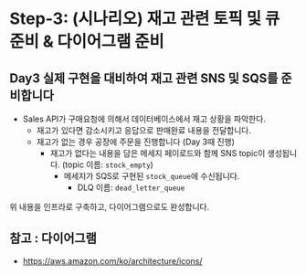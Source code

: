 # Step-3: (시나리오) 재고 관련 토픽 및 큐 준비 & 다이어그램 준비

## Day3 실제 구현을 대비하여 재고 관련 SNS 및 SQS를 준비합니다

- Sales API가 구매요청에 의해서 데이터베이스에서 재고 상황을 파악한다.
  - 재고가 있다면 감소시키고 응답으로 판매완료 내용을 전달합니다.
  - 재고가 없는 경우 공장에 주문을 진행합니다 (Day 3때 진행)
    - 재고가 없다는 내용을 담은 메세지 페이로드와 함께 SNS topic이 생성됩니다. (topic 이름: `stock_empty`)
      - 메세지가 SQS로 구현된 `stock_queue`에 수신됩니다.
        - DLQ 이름: `dead_letter_queue`

위 내용을 인프라로 구축하고, 다이어그램으로도 완성합니다.

## 참고 : 다이어그램
- https://aws.amazon.com/ko/architecture/icons/